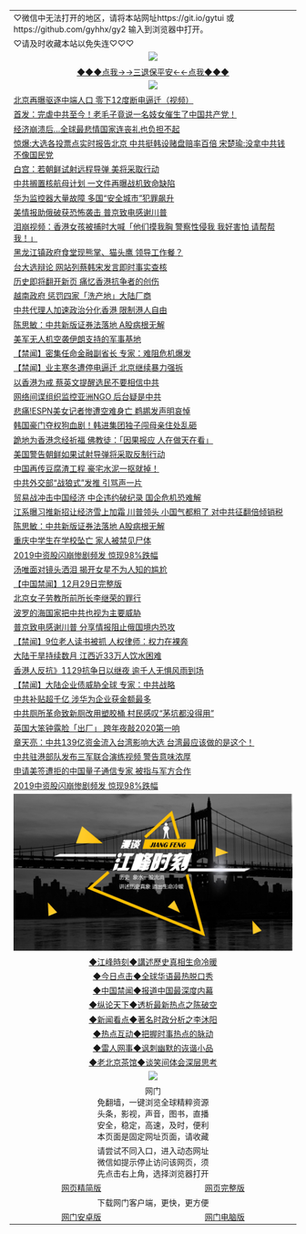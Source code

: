  <table>
<tr>
<td colspan="2" align=left>
♡微信中无法打开的地区，请将本站网址https://git.io/gytui 或 https://github.com/gyhhx/gy2 输入到浏览器中打开。 
 </td>
</tr>
 <tr>
 <td colspan="2" align=left>
♡请及时收藏本站以免失连♡♡♡
</td>
 </tr>
  <tr>
    <td colspan="2" align=center><img src="https://github.com/gyhhx/image-upload/blob/master/3t.jpg"></td>
 </tr>
 <tr><td colspan="2" align="center"><a href="https://xball.casa/oo.aspx?name=ogQuit&key=eqxowaguscvmxdgc&from=gy">◆◆◆点我→→三退保平安←←点我◆◆◆</a></td></tr>
  <tr>
    <td colspan="2" align=center><img src="https://cdn.jsdelivr.net/gh/gyoupiodf/im1/%E7%BD%91%E9%97%A8%E6%96%B0%E9%97%BB1.jpg"></td>
 </tr>
<tr><td colspan="2" align="left"><a href="https://xball.casa/oo.aspx?name=c1112182&key=eqxowaguscvmxdgc&from=gy">北京再曝驱逐中端人口 零下12度断电逼迁（视频）</a></td></tr>
<tr><td colspan="2" align="left"><a href="https://xball.casa/oo.aspx?name=c1112207&key=eqxowaguscvmxdgc&from=gy">首发：完虐中共至今！老毛子竟说一名妓女催生了中国共产党！</a></td></tr>
<tr><td colspan="2" align="left"><a href="https://xball.casa/oo.aspx?name=c1112172&key=eqxowaguscvmxdgc&from=gy">经济崩溃后…全球最悲情国家连丧礼也负担不起</a></td></tr>
<tr><td colspan="2" align="left"><a href="https://xball.casa/oo.aspx?name=c1112170&key=eqxowaguscvmxdgc&from=gy">惊爆:大选各投票点实时报告北京 中共挺韩设赌盘赔率百倍 宋楚瑜:没拿中共钱不像国民党</a></td></tr>
<tr><td colspan="2" align="left"><a href="https://xball.casa/oo.aspx?name=c1112180&key=eqxowaguscvmxdgc&from=gy">白宫：若朝鲜试射远程导弹 美将采取行动</a></td></tr>
<tr><td colspan="2" align="left"><a href="https://xball.casa/oo.aspx?name=c1112177&key=eqxowaguscvmxdgc&from=gy">中共搁置核航母计划 一文件再曝战机致命缺陷</a></td></tr>
<tr><td colspan="2" align="left"><a href="https://xball.casa/oo.aspx?name=c1112176&key=eqxowaguscvmxdgc&from=gy">华为监控器大量故障 多国“安全城市”犯罪飙升</a></td></tr>
<tr><td colspan="2" align="left"><a href="https://xball.casa/oo.aspx?name=c1112192&key=eqxowaguscvmxdgc&from=gy">美情报助俄破获恐怖袭击 普京致电感谢川普</a></td></tr>
<tr><td colspan="2" align="left"><a href="https://xball.casa/oo.aspx?name=c1112165&key=eqxowaguscvmxdgc&from=gy">泪崩视频：香港女孩被捕时大喊「他们摸我胸 警察性侵我 我好害怕 请帮帮我！」</a></td></tr>
<tr><td colspan="2" align="left"><a href="https://xball.casa/oo.aspx?name=c1112174&key=eqxowaguscvmxdgc&from=gy">黑龙江镇政府食堂现熊掌、猫头鹰 领导工作餐？</a></td></tr>
<tr><td colspan="2" align="left"><a href="https://xball.casa/oo.aspx?name=c1112188&key=eqxowaguscvmxdgc&from=gy">台大选辩论 网站列蔡韩宋发言即时事实查核</a></td></tr>
<tr><td colspan="2" align="left"><a href="https://xball.casa/oo.aspx?name=c1112158&key=eqxowaguscvmxdgc&from=gy">历史即将翻开新页 痛忆香港抗争者的创伤</a></td></tr>
<tr><td colspan="2" align="left"><a href="https://xball.casa/oo.aspx?name=c1112178&key=eqxowaguscvmxdgc&from=gy">越南政府 惩罚四家「洗产地」大陆厂商</a></td></tr>
<tr><td colspan="2" align="left"><a href="https://xball.casa/oo.aspx?name=c1112200&key=eqxowaguscvmxdgc&from=gy">中共代理人加速政治分化香港 限制港人自由</a></td></tr>
<tr><td colspan="2" align="left"><a href="https://xball.casa/oo.aspx?name=c1112173&key=eqxowaguscvmxdgc&from=gy">陈思敏：中共新版证券法落地 A股病根无解</a></td></tr>
<tr><td colspan="2" align="left"><a href="https://xball.casa/oo.aspx?name=c1112199&key=eqxowaguscvmxdgc&from=gy">美军无人机空袭伊朗支持的军事基地</a></td></tr>
<tr><td colspan="2" align="left"><a href="https://xball.casa/oo.aspx?name=c1112194&key=eqxowaguscvmxdgc&from=gy">【禁闻】密集任命金融副省长 专家：难阻危机爆发</a></td></tr>
<tr><td colspan="2" align="left"><a href="https://xball.casa/oo.aspx?name=c1112193&key=eqxowaguscvmxdgc&from=gy">【禁闻】业主寒冬遭停电逼迁 北京继续暴力强拆</a></td></tr>
<tr><td colspan="2" align="left"><a href="https://xball.casa/oo.aspx?name=c1112216&key=eqxowaguscvmxdgc&from=gy">以香港为戒 蔡英文提醒选民不要相信中共</a></td></tr>
<tr><td colspan="2" align="left"><a href="https://xball.casa/oo.aspx?name=c1112181&key=eqxowaguscvmxdgc&from=gy">网络间谍组织监控亚洲NGO 后台疑是中共</a></td></tr>
<tr><td colspan="2" align="left"><a href="https://xball.casa/oo.aspx?name=c1112209&key=eqxowaguscvmxdgc&from=gy">悲痛!ESPN美女记者惨遭空难身亡 鹈鹕发声明哀悼</a></td></tr>
<tr><td colspan="2" align="left"><a href="https://xball.casa/oo.aspx?name=c1112171&key=eqxowaguscvmxdgc&from=gy">韩国豪门夺权狗血剧！韩进集团独子闯母亲住处乱砸</a></td></tr>
<tr><td colspan="2" align="left"><a href="https://xball.casa/oo.aspx?name=c1112168&key=eqxowaguscvmxdgc&from=gy">跪地为香港念经祈福 佛教徒：「因果报应 人在做天在看」</a></td></tr>
<tr><td colspan="2" align="left"><a href="https://xball.casa/oo.aspx?name=c1112198&key=eqxowaguscvmxdgc&from=gy">美国警告朝鲜如果试射导弹将采取反制行动</a></td></tr>
<tr><td colspan="2" align="left"><a href="https://xball.casa/oo.aspx?name=c1112206&key=eqxowaguscvmxdgc&from=gy">中国再传豆腐渣工程 豪宅水泥一抠就掉！</a></td></tr>
<tr><td colspan="2" align="left"><a href="https://xball.casa/oo.aspx?name=c1112219&key=eqxowaguscvmxdgc&from=gy">中共外交部“战狼式”发推 引骂声一片</a></td></tr>
<tr><td colspan="2" align="left"><a href="https://xball.casa/oo.aspx?name=c1112189&key=eqxowaguscvmxdgc&from=gy">贸易战冲击中国经济 中企违约破纪录 国企危机恐难解</a></td></tr>
<tr><td colspan="2" align="left"><a href="https://xball.casa/oo.aspx?name=c1112251&key=eqxowaguscvmxdgc&from=gy">江系曝习推新招让经济雪上加霜 川普领头 小国气都粗了 对中共征翻倍倾销税</a></td></tr>
<tr><td colspan="2" align="left"><a href="https://xball.casa/oo.aspx?name=c1112166&key=eqxowaguscvmxdgc&from=gy">陈思敏：中共新版证券法落地 A股病根无解</a></td></tr>
<tr><td colspan="2" align="left"><a href="https://xball.casa/oo.aspx?name=c1112204&key=eqxowaguscvmxdgc&from=gy">重庆中学生在学校坠亡 家人被禁见尸体</a></td></tr>
<tr><td colspan="2" align="left"><a href="https://xball.casa/oo.aspx?name=c1112202&key=eqxowaguscvmxdgc&from=gy">2019中资股闪崩惨剧频发 惊现98%跌幅</a></td></tr>
<tr><td colspan="2" align="left"><a href="https://xball.casa/oo.aspx?name=c1112201&key=eqxowaguscvmxdgc&from=gy">汤唯面对镜头洒泪 揭开女星不为人知的尴尬</a></td></tr>
<tr><td colspan="2" align="left"><a href="https://xball.casa/oo.aspx?name=c1112210&key=eqxowaguscvmxdgc&from=gy">【中国禁闻】12月29日完整版</a></td></tr>
<tr><td colspan="2" align="left"><a href="https://xball.casa/oo.aspx?name=c1112203&key=eqxowaguscvmxdgc&from=gy">北京女子劳教所前所长李继荣的罪行</a></td></tr>
<tr><td colspan="2" align="left"><a href="https://xball.casa/oo.aspx?name=c1112169&key=eqxowaguscvmxdgc&from=gy">波罗的海国家把中共也视为主要威胁</a></td></tr>
<tr><td colspan="2" align="left"><a href="https://xball.casa/oo.aspx?name=c1112167&key=eqxowaguscvmxdgc&from=gy">普京致电感谢川普 分享情报阻止俄国境内恐攻</a></td></tr>
<tr><td colspan="2" align="left"><a href="https://xball.casa/oo.aspx?name=c1112195&key=eqxowaguscvmxdgc&from=gy">【禁闻】9位老人读书被抓 人权律师：权力在裸奔</a></td></tr>
<tr><td colspan="2" align="left"><a href="https://xball.casa/oo.aspx?name=c1112175&key=eqxowaguscvmxdgc&from=gy">大陆干旱持续数月 江西近33万人饮水困难</a></td></tr>
<tr><td colspan="2" align="left"><a href="https://xball.casa/oo.aspx?name=c1112163&key=eqxowaguscvmxdgc&from=gy">香港人反抗》1129抗争日以继夜 逾千人无惧风雨到场</a></td></tr>
<tr><td colspan="2" align="left"><a href="https://xball.casa/oo.aspx?name=c1112196&key=eqxowaguscvmxdgc&from=gy">【禁闻】大陆企业债威胁全球 专家：中共战略</a></td></tr>
<tr><td colspan="2" align="left"><a href="https://xball.casa/oo.aspx?name=c1112179&key=eqxowaguscvmxdgc&from=gy">中共补贴超千亿  涉华为企业获金额最多</a></td></tr>
<tr><td colspan="2" align="left"><a href="https://xball.casa/oo.aspx?name=c1112220&key=eqxowaguscvmxdgc&from=gy">中共厕所革命致新厕改用塑胶桶  村民感叹“茅坑都没得用”</a></td></tr>
<tr><td colspan="2" align="left"><a href="https://xball.casa/oo.aspx?name=c1112164&key=eqxowaguscvmxdgc&from=gy">英国大笨钟露脸「出厂」 跨年夜敲2020第一响</a></td></tr>
<tr><td colspan="2" align="left"><a href="https://xball.casa/oo.aspx?name=c1112256&key=eqxowaguscvmxdgc&from=gy">章天亮：中共139亿资金流入台湾影响大选 台湾最应该做的是这个！</a></td></tr>
<tr><td colspan="2" align="left"><a href="https://xball.casa/oo.aspx?name=c1112214&key=eqxowaguscvmxdgc&from=gy">中共驻港部队发布三军联合演练视频 警告意味浓厚</a></td></tr>
<tr><td colspan="2" align="left"><a href="https://xball.casa/oo.aspx?name=c1112211&key=eqxowaguscvmxdgc&from=gy">申请美签遭拒的中国量子通信专家 被指与军方合作</a></td></tr>
<tr><td colspan="2" align="left"><a href="https://xball.casa/oo.aspx?name=c1112255&key=eqxowaguscvmxdgc&from=gy">2019中资股闪崩惨剧频发 惊现98%跌幅</a></td></tr>

 <tr>
   <td colspan="2" align=center><img src="https://github.com/gyoupiodf/im1/blob/master/jf-1.jpg"></td>
  </tr>
   <tr>
   <td colspan="2" align=center> 
<a href="https://xball.casa/oo.aspx?name=c922850&key=eqxowaguscvmxdgc&from=gy&tag=9877">◆江峰時刻◆講述歷史真相生命冷暖</a><br/>
    </td>
  </tr>
   <tr>
   <td colspan="2" align=center> 
<a href="https://xball.casa/oo.aspx?name=c816850&key=eqxowaguscvmxdgc&from=gy&tag=9877">◆今日点击◆全球华语最热脱口秀</a><br/>
    </td>
  </tr>
  <tr>
  <td colspan="2" align=center>
<a href="https://xball.casa/oo.aspx?name=c816860&key=eqxowaguscvmxdgc&from=gy&tag=99733110">◆中国禁闻◆报道中国最深度内幕</a><br/>
   </tr>
  <tr>
     <td colspan="2" align=center>
<a href="https://xball.casa/oo.aspx?name=c816855&key=eqxowaguscvmxdgc&from=gy&tag=997110">◆纵论天下◆透析最新热点之陈破空</a><br/>
   </tr>
   <tr>
      <td colspan="2" align=center>
<a href="https://xball.casa/oo.aspx?name=c838308&key=eqxowaguscvmxdgc&from=gy&tag=9973110">◆新闻看点◆著名时政分析之李沐阳</a><br/>
   </tr>
   <tr>
     <td colspan="2" align=center>
<a href="https://xball.casa/oo.aspx?name=c816852&key=eqxowaguscvmxdgc&from=gy&tag=9733110">◆热点互动◆把握时事热点的脉动</a><br/>
   </tr>
   <tr>
      <td colspan="2" align=center>
<a href="https://xball.casa/oo.aspx?name=c816694&key=eqxowaguscvmxdgc&from=gy&tag=93310">◆雷人网事◆讽刺幽默的诙谐小品</a><br/>
   </tr>
   <tr>
    <td colspan="2" align=center>
<a href="https://xball.casa/oo.aspx?name=c816650&key=eqxowaguscvmxdgc&from=gy&tag=9973110">◆老北京茶馆◆谈笑间体会深层思考</a><br/>
   </tr>
 <tr>
    <td colspan="2" align="center"><img src="https://gitlab.com/ogate2/up/raw/master/_/oGate65.jpg"/></td>
  </tr>
  <tr>
    <td colspan="2" align="center">网门<br/>免翻墙，一键浏览全球精粹资源<br/>头条，影视，声音，图书，直播<br/>安全，稳定，高速，及时，便利<br/>本页面是固定网址页面，请收藏</td>
  <tr>
  <tr>
    <td colspan="2" align="center">请尝试不同入口，进入动态网址<br/>微信如提示停止访问该网页，须<br/>先点击右上角，选择浏览器打开</td>
  <tr>  
  <tr>
    <td align="center"><a href="https://gitcdn.xyz/repo/otiny/up/master/show002.htm">网页精简版</a></td>
    <td align="center"><a href="https://gitcdn.xyz/repo/otiny/up/master/show001.htm">网页完整版</a></td>
  </tr>
  <tr>
    <td colspan="2" align="center">下载网门客户端，更快，更方便</td>
  <tr>
  <tr>
    <td align="center"><a href="https://raw.githubusercontent.com/opipe/up/master/oGatea.apk">网门安卓版</a></td>
    <td align="center"><a href="https://raw.githubusercontent.com/opipe/up/master/oGate.zip">网门电脑版</a></td>
  </tr>
</table>


